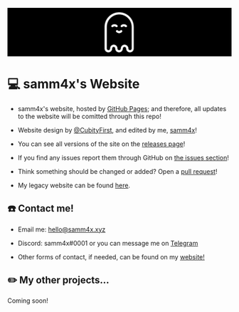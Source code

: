 <a href="https://samm4x.xyz"><img src="https://raw.githubusercontent.com/samm4x/website/master/assets/banner.png" title="samm4x" alt="samm4x"></a>

# 💻 samm4x's Website

- samm4x's website, hosted by [GitHub Pages](https://pages.github.com/); and therefore, all updates to the website will be comitted through this repo!

- Website design by [@CubityFirst](https://github.com/CubityFirst/cubityfir.st), and edited by me, [samm4x](https://github.com/samm4x/)!

- You can see all versions of the site on the [releases page](https://github.com/samm4x/website/releases)!

- If you find any issues report them through GitHub on [the issues section](https://github.com/samm4x/website/issues)!

- Think something should be changed or added? Open a [pull request](https://github.com/samm4x/website/pulls)!

- My legacy website can be found [here](https://www.github.com/samm4x/legacy-website/).

## :phone: Contact me!

- Email me: [hello@samm4x.xyz](mailto:hello@samm4x.xyz)

- Discord: samm4x#0001 or you can message me on [Telegram](https://t.me/samm4x/)

- Other forms of contact, if needed, can be found on my [website!](https://samm4x.xyz)

## :pencil2: My other projects...

Coming soon!

